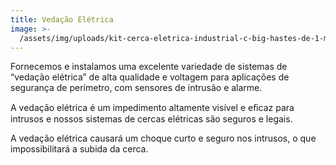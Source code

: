 ```yaml
---
title: Vedação Elétrica
image: >-
  /assets/img/uploads/kit-cerca-eletrica-industrial-c-big-hastes-de-1-metro-e-central-de-choque-power-cr-gcp-completo-150-metros-de-muro_1_1200.jpg
---
```

Fornecemos e instalamos uma excelente variedade de sistemas de “vedação elétrica” de alta qualidade e voltagem para aplicações de segurança de perímetro, com sensores de intrusão e alarme.

A vedação elétrica é um impedimento altamente visível e eﬁcaz para intrusos e nossos sistemas de cercas elétricas são seguros e legais.

A vedação elétrica causará um choque curto e seguro nos intrusos, o que impossibilitará a subida da cerca.
